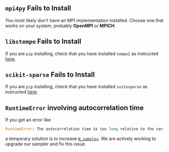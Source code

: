 ## `mpi4py` Fails to Install
You most likely don't have an MPI implementation installed. Choose one that works on your system, probably **OpenMPI** or **MPICH**.

## `libstempo` Fails to Install
If you are `pip` installing, check that you have installed `tempo2` as instructed [here](../local_install/#with-pip).

## `scikit-sparse` Fails to Install
If you are `pip` installing, check that you have installed `suitesparse` as instructed [here](../local_install/#with-pip).

## `RuntimeError` involving autocorrelation time
If you get an error like 
```python
RuntimeError: The autocorrelation time is too long relative to the variance in dimension 632846881.
```
a temporary solution is to increase [`N_samples`](../inputs/config.md#+config.N_samples).
We are actively working to upgrade our sampler and fix this issue.

